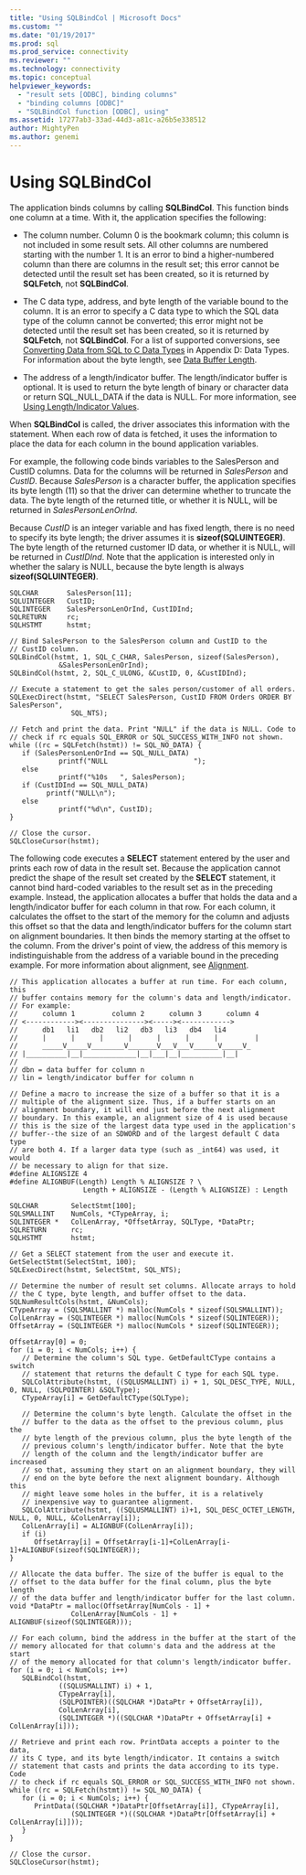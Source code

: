 ```yaml
---
title: "Using SQLBindCol | Microsoft Docs"
ms.custom: ""
ms.date: "01/19/2017"
ms.prod: sql
ms.prod_service: connectivity
ms.reviewer: ""
ms.technology: connectivity
ms.topic: conceptual
helpviewer_keywords: 
  - "result sets [ODBC], binding columns"
  - "binding columns [ODBC]"
  - "SQLBindCol function [ODBC], using"
ms.assetid: 17277ab3-33ad-44d3-a81c-a26b5e338512
author: MightyPen
ms.author: genemi
---
```

# Using SQLBindCol
The application binds columns by calling **SQLBindCol**. This function binds one column at a time. With it, the application specifies the following:  
  
-   The column number. Column 0 is the bookmark column; this column is not included in some result sets. All other columns are numbered starting with the number 1. It is an error to bind a higher-numbered column than there are columns in the result set; this error cannot be detected until the result set has been created, so it is returned by **SQLFetch**, not **SQLBindCol**.  
  
-   The C data type, address, and byte length of the variable bound to the column. It is an error to specify a C data type to which the SQL data type of the column cannot be converted; this error might not be detected until the result set has been created, so it is returned by **SQLFetch**, not **SQLBindCol**. For a list of supported conversions, see [Converting Data from SQL to C Data Types](../../../odbc/reference/appendixes/converting-data-from-sql-to-c-data-types.md) in Appendix D: Data Types. For information about the byte length, see [Data Buffer Length](../../../odbc/reference/develop-app/data-buffer-length.md).  
  
-   The address of a length/indicator buffer. The length/indicator buffer is optional. It is used to return the byte length of binary or character data or return SQL_NULL_DATA if the data is NULL. For more information, see [Using Length/Indicator Values](../../../odbc/reference/develop-app/using-length-and-indicator-values.md).  
  
 When **SQLBindCol** is called, the driver associates this information with the statement. When each row of data is fetched, it uses the information to place the data for each column in the bound application variables.  
  
 For example, the following code binds variables to the SalesPerson and CustID columns. Data for the columns will be returned in *SalesPerson* and *CustID*. Because *SalesPerson* is a character buffer, the application specifies its byte length (11) so that the driver can determine whether to truncate the data. The byte length of the returned title, or whether it is NULL, will be returned in *SalesPersonLenOrInd*.  
  
 Because *CustID* is an integer variable and has fixed length, there is no need to specify its byte length; the driver assumes it is **sizeof(**SQLUINTEGER**)**. The byte length of the returned customer ID data, or whether it is NULL, will be returned in *CustIDInd*. Note that the application is interested only in whether the salary is NULL, because the byte length is always **sizeof(**SQLUINTEGER**)**.  
  
```  
SQLCHAR       SalesPerson[11];  
SQLUINTEGER   CustID;  
SQLINTEGER    SalesPersonLenOrInd, CustIDInd;  
SQLRETURN     rc;  
SQLHSTMT      hstmt;  
  
// Bind SalesPerson to the SalesPerson column and CustID to the   
// CustID column.  
SQLBindCol(hstmt, 1, SQL_C_CHAR, SalesPerson, sizeof(SalesPerson),  
            &SalesPersonLenOrInd);  
SQLBindCol(hstmt, 2, SQL_C_ULONG, &CustID, 0, &CustIDInd);  
  
// Execute a statement to get the sales person/customer of all orders.  
SQLExecDirect(hstmt, "SELECT SalesPerson, CustID FROM Orders ORDER BY SalesPerson",  
               SQL_NTS);  
  
// Fetch and print the data. Print "NULL" if the data is NULL. Code to   
// check if rc equals SQL_ERROR or SQL_SUCCESS_WITH_INFO not shown.  
while ((rc = SQLFetch(hstmt)) != SQL_NO_DATA) {  
   if (SalesPersonLenOrInd == SQL_NULL_DATA)   
            printf("NULL                     ");  
   else   
            printf("%10s   ", SalesPerson);  
   if (CustIDInd == SQL_NULL_DATA)   
         printf("NULL\n");  
   else   
            printf("%d\n", CustID);  
}  
  
// Close the cursor.  
SQLCloseCursor(hstmt);  
```  
  
 The following code executes a **SELECT** statement entered by the user and prints each row of data in the result set. Because the application cannot predict the shape of the result set created by the **SELECT** statement, it cannot bind hard-coded variables to the result set as in the preceding example. Instead, the application allocates a buffer that holds the data and a length/indicator buffer for each column in that row. For each column, it calculates the offset to the start of the memory for the column and adjusts this offset so that the data and length/indicator buffers for the column start on alignment boundaries. It then binds the memory starting at the offset to the column. From the driver's point of view, the address of this memory is indistinguishable from the address of a variable bound in the preceding example. For more information about alignment, see [Alignment](../../../odbc/reference/develop-app/alignment.md).  
  
```  
// This application allocates a buffer at run time. For each column, this   
// buffer contains memory for the column's data and length/indicator.   
// For example:  
//      column 1         column 2      column 3      column 4  
// <------------><---------------><-----><------------>  
//      db1   li1   db2   li2   db3   li3   db4   li4  
//      |      |      |      |      |      |      |         |  
//      _____V_____V________V_______V___V___V______V_____V_  
// |__________|__|_____________|__|___|__|__________|__|  
//  
// dbn = data buffer for column n  
// lin = length/indicator buffer for column n  
  
// Define a macro to increase the size of a buffer so that it is a   
// multiple of the alignment size. Thus, if a buffer starts on an   
// alignment boundary, it will end just before the next alignment   
// boundary. In this example, an alignment size of 4 is used because   
// this is the size of the largest data type used in the application's   
// buffer--the size of an SDWORD and of the largest default C data type   
// are both 4. If a larger data type (such as _int64) was used, it would   
// be necessary to align for that size.  
#define ALIGNSIZE 4  
#define ALIGNBUF(Length) Length % ALIGNSIZE ? \  
                  Length + ALIGNSIZE - (Length % ALIGNSIZE) : Length  
  
SQLCHAR        SelectStmt[100];  
SQLSMALLINT    NumCols, *CTypeArray, i;  
SQLINTEGER *   ColLenArray, *OffsetArray, SQLType, *DataPtr;  
SQLRETURN      rc;   
SQLHSTMT       hstmt;  
  
// Get a SELECT statement from the user and execute it.  
GetSelectStmt(SelectStmt, 100);  
SQLExecDirect(hstmt, SelectStmt, SQL_NTS);  
  
// Determine the number of result set columns. Allocate arrays to hold   
// the C type, byte length, and buffer offset to the data.  
SQLNumResultCols(hstmt, &NumCols);  
CTypeArray = (SQLSMALLINT *) malloc(NumCols * sizeof(SQLSMALLINT));  
ColLenArray = (SQLINTEGER *) malloc(NumCols * sizeof(SQLINTEGER));  
OffsetArray = (SQLINTEGER *) malloc(NumCols * sizeof(SQLINTEGER));  
  
OffsetArray[0] = 0;  
for (i = 0; i < NumCols; i++) {  
   // Determine the column's SQL type. GetDefaultCType contains a switch   
   // statement that returns the default C type for each SQL type.  
   SQLColAttribute(hstmt, ((SQLUSMALLINT) i) + 1, SQL_DESC_TYPE, NULL, 0, NULL, (SQLPOINTER) &SQLType);  
   CTypeArray[i] = GetDefaultCType(SQLType);  
  
   // Determine the column's byte length. Calculate the offset in the   
   // buffer to the data as the offset to the previous column, plus the   
   // byte length of the previous column, plus the byte length of the   
   // previous column's length/indicator buffer. Note that the byte   
   // length of the column and the length/indicator buffer are increased   
   // so that, assuming they start on an alignment boundary, they will  
   // end on the byte before the next alignment boundary. Although this   
   // might leave some holes in the buffer, it is a relatively   
   // inexpensive way to guarantee alignment.  
   SQLColAttribute(hstmt, ((SQLUSMALLINT) i)+1, SQL_DESC_OCTET_LENGTH, NULL, 0, NULL, &ColLenArray[i]);  
   ColLenArray[i] = ALIGNBUF(ColLenArray[i]);  
   if (i)  
      OffsetArray[i] = OffsetArray[i-1]+ColLenArray[i-1]+ALIGNBUF(sizeof(SQLINTEGER));  
}  
  
// Allocate the data buffer. The size of the buffer is equal to the   
// offset to the data buffer for the final column, plus the byte length   
// of the data buffer and length/indicator buffer for the last column.  
void *DataPtr = malloc(OffsetArray[NumCols - 1] +  
               ColLenArray[NumCols - 1] + ALIGNBUF(sizeof(SQLINTEGER)));  
  
// For each column, bind the address in the buffer at the start of the   
// memory allocated for that column's data and the address at the start   
// of the memory allocated for that column's length/indicator buffer.  
for (i = 0; i < NumCols; i++)  
   SQLBindCol(hstmt,  
            ((SQLUSMALLINT) i) + 1,  
            CTypeArray[i],  
            (SQLPOINTER)((SQLCHAR *)DataPtr + OffsetArray[i]),  
            ColLenArray[i],  
            (SQLINTEGER *)((SQLCHAR *)DataPtr + OffsetArray[i] + ColLenArray[i]));  
  
// Retrieve and print each row. PrintData accepts a pointer to the data,   
// its C type, and its byte length/indicator. It contains a switch   
// statement that casts and prints the data according to its type. Code   
// to check if rc equals SQL_ERROR or SQL_SUCCESS_WITH_INFO not shown.  
while ((rc = SQLFetch(hstmt)) != SQL_NO_DATA) {  
   for (i = 0; i < NumCols; i++) {  
      PrintData((SQLCHAR *)DataPtr[OffsetArray[i]], CTypeArray[i],  
               (SQLINTEGER *)((SQLCHAR *)DataPtr[OffsetArray[i] + ColLenArray[i]]));  
   }  
}  
  
// Close the cursor.  
SQLCloseCursor(hstmt);  
```
